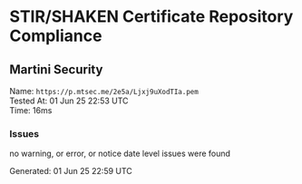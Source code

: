 # STIR/SHAKEN Certificate Repository Compliance

## Martini Security

Name: `https://p.mtsec.me/2e5a/Ljxj9uXodTIa.pem`\
Tested At: 01 Jun 25 22:53 UTC\
Time: 16ms

### Issues

no warning, or error, or notice date level issues were found

Generated: 01 Jun 25 22:59 UTC